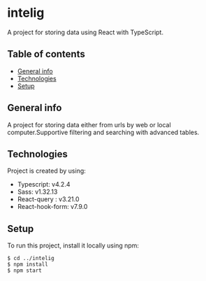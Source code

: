 # intelig
A project for storing data  using React with TypeScript.

## Table of contents
* [General info](#general-info)
* [Technologies](#technologies)
* [Setup](#setup)


## General info
A project for storing data either from urls by web or local computer.Supportive filtering and searching with advanced tables.

## Technologies

Project is created by using:
* Typescript:  v4.2.4
* Sass: v1.32.13
* React-query : v3.21.0
* React-hook-form: v7.9.0

## Setup
To run this project, install it locally using npm:

```
$ cd ../intelig
$ npm install
$ npm start
```
